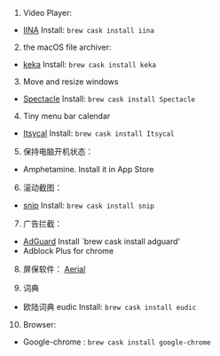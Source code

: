 1. Video Player: 
 - [IINA](https://iina.io) Install: `brew cask install iina`

2. the macOS file archiver:
 - [keka](https://www.keka.io) Install: `brew cask install keka`

3. Move and resize windows
 - [Spectacle](https://www.spectacleapp.com/) Install: `brew cask install Spectacle`
 
4. Tiny menu bar calendar
 - [Itsycal](https://www.mowglii.com/itsycal/) Install: `brew cask install Itsycal`
 
5. 保持电脑开机状态：
  - Amphetamine.	Install it in App Store
  
6. 滚动截图：
  - [snip](https://snip.qq.com) Install: `brew cask install snip`

7. 广告拦截：
 - [AdGuard](https://adguard.com/en/download.html?os=mac) Install `brew cask install adguard'
 - Adblock Plus for chrome
 
8. 屏保软件： 
 [Aerial](https://github.com/JohnCoates/Aerial)

9. 词典
 - 欧陆词典 eudic Install: `brew cask install eudic`

10. Browser:
 - Google-chrome : `brew cask install google-chrome`
